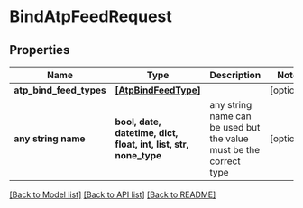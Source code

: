 # BindAtpFeedRequest


## Properties
Name | Type | Description | Notes
------------ | ------------- | ------------- | -------------
**atp_bind_feed_types** | [**[AtpBindFeedType]**](AtpBindFeedType.md) |  | [optional] 
**any string name** | **bool, date, datetime, dict, float, int, list, str, none_type** | any string name can be used but the value must be the correct type | [optional]

[[Back to Model list]](../README.md#documentation-for-models) [[Back to API list]](../README.md#documentation-for-api-endpoints) [[Back to README]](../README.md)



